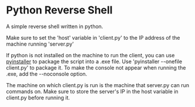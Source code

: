 # Python Reverse Shell
A simple reverse shell written in python.

Make sure to set the 'host' variable in 'client.py' to the IP address of the machine running 'server.py'

If python is not installed on the machine to run the client, you can use [pyinstaller](https://www.pyinstaller.org/downloads.html) to package the script into a .exe file. Use 'pyinstaller --onefile client.py' to package it. To make the console not appear when running the .exe, add the --noconsole option.

The machine on which client.py is run is the machine that server.py can run commands on. Make sure to store the server's IP in the host variable in client.py before running it.

